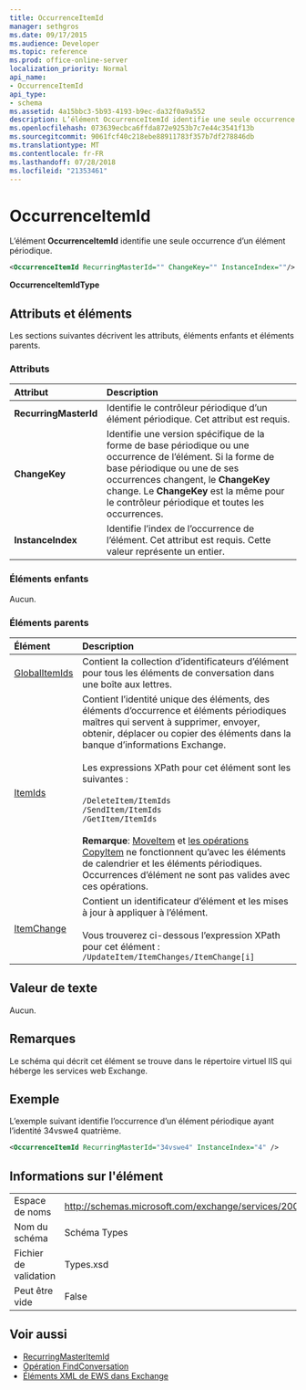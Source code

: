 ```yaml
---
title: OccurrenceItemId
manager: sethgros
ms.date: 09/17/2015
ms.audience: Developer
ms.topic: reference
ms.prod: office-online-server
localization_priority: Normal
api_name:
- OccurrenceItemId
api_type:
- schema
ms.assetid: 4a15bbc3-5b93-4193-b9ec-da32f0a9a552
description: L’élément OccurrenceItemId identifie une seule occurrence d’un élément périodique.
ms.openlocfilehash: 073639ecbca6ffda872e9253b7c7e44c3541f13b
ms.sourcegitcommit: 9061fcf40c218ebe88911783f357b7df278846db
ms.translationtype: MT
ms.contentlocale: fr-FR
ms.lasthandoff: 07/28/2018
ms.locfileid: "21353461"
---
```

# <a name="occurrenceitemid"></a>OccurrenceItemId

L’élément **OccurrenceItemId** identifie une seule occurrence d’un élément périodique. 
  
```XML
<OccurrenceItemId RecurringMasterId="" ChangeKey="" InstanceIndex=""/>
```

**OccurrenceItemIdType**

## <a name="attributes-and-elements"></a>Attributs et éléments

Les sections suivantes décrivent les attributs, éléments enfants et éléments parents.
  
### <a name="attributes"></a>Attributs

|**Attribut**|**Description**|
|:-----|:-----|
|**RecurringMasterId** <br/> |Identifie le contrôleur périodique d’un élément périodique. Cet attribut est requis.  <br/> |
|**ChangeKey** <br/> |Identifie une version spécifique de la forme de base périodique ou une occurrence de l’élément. Si la forme de base périodique ou une de ses occurrences changent, le **ChangeKey** change. Le **ChangeKey** est la même pour le contrôleur périodique et toutes les occurrences.  <br/> |
|**InstanceIndex** <br/> |Identifie l’index de l’occurrence de l’élément. Cet attribut est requis. Cette valeur représente un entier.  <br/> |
   
### <a name="child-elements"></a>Éléments enfants

Aucun.
  
### <a name="parent-elements"></a>Éléments parents

|**Élément**|**Description**|
|:-----|:-----|
|[GlobalItemIds](globalitemids.md) <br/> |Contient la collection d’identificateurs d’élément pour tous les éléments de conversation dans une boîte aux lettres.  <br/> |
|[ItemIds](itemids.md) <br/> | Contient l’identité unique des éléments, des éléments d’occurrence et éléments périodiques maîtres qui servent à supprimer, envoyer, obtenir, déplacer ou copier des éléments dans la banque d’informations Exchange. <br/><br/>Les expressions XPath pour cet élément sont les suivantes : <br/><br/>  `/DeleteItem/ItemIds` <br/>  `/SendItem/ItemIds` <br/>  `/GetItem/ItemIds` <br/><br/>**Remarque**: [MoveItem](moveitem-operation.md) et [les opérations CopyItem](copyitem-operation.md) ne fonctionnent qu’avec les éléments de calendrier et les éléments périodiques. Occurrences d’élément ne sont pas valides avec ces opérations.           |
|[ItemChange](itemchange.md) <br/> |Contient un identificateur d’élément et les mises à jour à appliquer à l’élément.<br/><br/> Vous trouverez ci-dessous l’expression XPath pour cet élément :  <br/>  `/UpdateItem/ItemChanges/ItemChange[i]` <br/> |
   
## <a name="text-value"></a>Valeur de texte

Aucun.
  
## <a name="remarks"></a>Remarques

Le schéma qui décrit cet élément se trouve dans le répertoire virtuel IIS qui héberge les services web Exchange.
  
## <a name="example"></a>Exemple

L’exemple suivant identifie l’occurrence d’un élément périodique ayant l’identité 34vswe4 quatrième.
  
```XML
<OccurrenceItemId RecurringMasterId="34vswe4" InstanceIndex="4" />
```

## <a name="element-information"></a>Informations sur l'élément

|||
|:-----|:-----|
|Espace de noms  <br/> |http://schemas.microsoft.com/exchange/services/2006/types  <br/> |
|Nom du schéma  <br/> |Schéma Types  <br/> |
|Fichier de validation  <br/> |Types.xsd  <br/> |
|Peut être vide  <br/> |False  <br/> |
   
## <a name="see-also"></a>Voir aussi

- [RecurringMasterItemId](recurringmasteritemid.md)
- [Opération FindConversation](findconversation-operation.md)
- [Éléments XML de EWS dans Exchange](ews-xml-elements-in-exchange.md)

